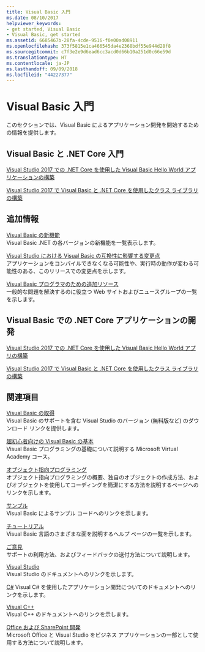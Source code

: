 ```yaml
---
title: Visual Basic 入門
ms.date: 08/10/2017
helpviewer_keywords:
- get started, Visual Basic
- Visual Basic, get started
ms.assetid: 6685467b-28fa-4cde-9516-f0e00ad08911
ms.openlocfilehash: 373f5815e1ca466545da4e2368bdf55e944d28f8
ms.sourcegitcommit: c7f3e2e9d6ead6cc3acd0d66b10a251d0c66e59d
ms.translationtype: HT
ms.contentlocale: ja-JP
ms.lasthandoff: 09/09/2018
ms.locfileid: "44227377"
---
```

# <a name="get-started-with-visual-basic"></a>Visual Basic 入門
このセクションでは、Visual Basic によるアプリケーション開発を開始するための情報を提供します。  
  
## <a name="get-started-with-visual-basic-and-net-core"></a>Visual Basic と .NET Core 入門

[Visual Studio 2017 での .NET Core を使用した Visual Basic Hello World アプリケーションの構築](../../core/tutorials/vb-with-visual-studio.md)

[Visual Studio 2017 で Visual Basic と .NET Core を使用したクラス ライブラリの構築](../../core/tutorials/vb-library-with-visual-studio.md)  

## <a name="additional-information"></a>追加情報

[Visual Basic の新機能](whats-new.md)   
Visual Basic .NET の各バージョンの新機能を一覧表示します。

[Visual Studio における Visual Basic の互換性に影響する変更点](breaking-changes-in-visual-studio.md)  
アプリケーションをコンパイルできなくなる可能性や、実行時の動作が変わる可能性のある、このリリースでの変更点を示します。  
  
[Visual Basic プログラマのための追加リソース](additional-resources.md)  
一般的な問題を解決するのに役立つ Web サイトおよびニュースグループの一覧を示します。  

## <a name="develop-net-core-applications-with-visual-basic"></a>Visual Basic での .NET Core アプリケーションの開発

[Visual Studio 2017 での .NET Core を使用した Visual Basic Hello World アプリの構築](../../core/tutorials/vb-with-visual-studio.md) 

[Visual Studio 2017 で Visual Basic と .NET Core を使用したクラス ライブラリの構築](../../core/tutorials/vb-library-with-visual-studio.md) 

## <a name="see-also"></a>関連項目
 [Visual Basic の取得](https://aka.ms/vsdownload?utm_source=mscom&utm_campaign=msdocs)  
 Visual Basic のサポートを含む Visual Studio のバージョン (無料版など) のダウンロード リンクを提供します。  

 [超初心者向けの Visual Basic の基本](https://mva.microsoft.com/en-US/training-courses/visual-basic-fundamentals-for-absolute-beginners-16507)  
 Visual Basic プログラミングの基礎について説明する Microsoft Virtual Academy コース。

 [オブジェクト指向プログラミング](../programming-guide/concepts/object-oriented-programming.md)  
 オブジェクト指向プログラミングの概要、独自のオブジェクトの作成方法、およびオブジェクトを使用してコーディングを簡潔にする方法を説明するページへのリンクを示します。  
  
 [サンプル](../../visual-basic/sample-applications.md)  
 Visual Basic によるサンプル コードへのリンクを示します。  
  
 [チュートリアル](../../visual-basic/walkthroughs.md)  
 Visual Basic 言語のさまざまな面を説明するヘルプ ページの一覧を示します。  
  
 [ご意見](/visualstudio/ide/talk-to-us)  
 サポートの利用方法、およびフィードバックの送付方法について説明します。  
  
 [Visual Studio](/visualstudio/)  
 Visual Studio のドキュメントへのリンクを示します。  
  
 [C#](../../csharp/index.md) Visual C# を使用したアプリケーション開発についてのドキュメントへのリンクを示します。  
  
 [Visual C++](/cpp/)  
 Visual C++ のドキュメントへのリンクを示します。  
  
 [Office および SharePoint 開発](/visualstudio/vsto/office-and-sharepoint-development-in-visual-studio)  
 Microsoft Office と Visual Studio をビジネス アプリケーションの一部として使用する方法について説明します。
